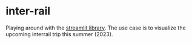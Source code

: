 # inter-rail

Playing around with the [streamlit library](https://streamlit.io/). The use case is to visualize the upcoming interrail trip this summer (2023).
